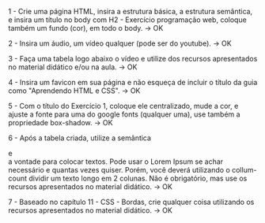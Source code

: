 1 - Crie uma página HTML, insira a estrutura básica, a estrutura semântica, e insira um título no body com H2 - Exercício programação web, coloque também um fundo (cor), em todo o body. -> OK

2 - Insira um áudio, um vídeo qualquer (pode ser do youtube). -> OK

3 - Faça uma tabela logo abaixo o vídeo e utilize dos recursos apresentados no material didático e/ou na aula. -> OK

4 - Insira um favicon em sua página e não esqueça de incluir o título da guia como "Aprendendo HTML e CSS".  -> OK

5 - Com o título do Exercício 1, coloque ele centralizado, mude a cor, e ajuste a fonte para uma do google fonts (qualquer uma), use também a propriedade box-shadow. -> OK

6 - Após a tabela criada, utilize a semântica <section> e <article> a vontade para colocar textos. Pode usar o Lorem Ipsum se achar necessário e quantas vezes quiser. Porém, você deverá utilizando o collum-count dividir um texto longo em 2 colunas. Não é obrigatório, mas use os recursos apresentados no material didático. -> OK

7 - Baseado no capítulo 11 - CSS - Bordas, crie qualquer coisa utilizando os recursos apresentados no material didático. -> OK